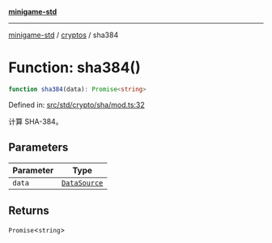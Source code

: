 [**minigame-std**](../../../README.md)

***

[minigame-std](../../../README.md) / [cryptos](../README.md) / sha384

# Function: sha384()

```ts
function sha384(data): Promise<string>
```

Defined in: [src/std/crypto/sha/mod.ts:32](https://github.com/JiangJie/minigame-std/blob/fdb22241c47c2e98329a4c62befde728957e03ee/src/std/crypto/sha/mod.ts#L32)

计算 SHA-384。

## Parameters

| Parameter | Type |
| ------ | ------ |
| `data` | [`DataSource`](../../../type-aliases/DataSource.md) |

## Returns

`Promise`\<`string`\>
